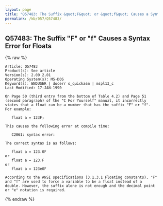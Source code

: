 ```yaml
---
layout: page
title: "Q57483: The Suffix &quot;F&quot; or &quot;f&quot; Causes a Syntax Error for Floats"
permalink: /kb/057/Q57483/
---
```


## Q57483: The Suffix &quot;F&quot; or &quot;f&quot; Causes a Syntax Error for Floats

{% raw %}

	Article: Q57483
	Product(s): See article
	Version(s): 2.00 2.01
	Operating System(s): MS-DOS
	Keyword(s): ENDUSER | docerr s_quickasm | mspl13_c
	Last Modified: 17-JAN-1990
	
	On Page 50 (third entry from the bottom of Table 4.2) and Page 51
	(second paragraph) of the "C For Yourself" manual, it incorrectly
	states that a float can be a number that has the suffix "F" or "f".
	For example:
	
	   float a = 123F;
	
	This causes the following error at compile time:
	
	   C2061: syntax error:
	
	The correct syntax is as follows:
	
	   float a = 123.0F
	or
	   float a = 123.F
	or
	   float a = 123e0F
	
	According to the ANSI specifications (3.1.3.1 Floating constants), "F"
	and "f" are used to force a variable to be a float instead of a
	double. However, the suffix alone is not enough and the decimal point
	or "e" notation is required.

{% endraw %}

